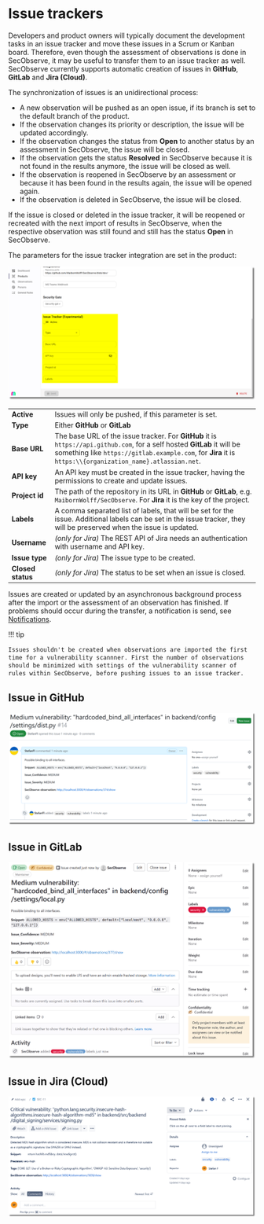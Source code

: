 # Issue trackers

Developers and product owners will typically document the development tasks in an issue tracker and move these issues in a Scrum or Kanban board. Therefore, even though the assessment of observations is done in SecObserve, it may be useful to transfer them to an issue tracker as well. SecObserve currently supports automatic creation of issues in **GitHub**, **GitLab** and **Jira (Cloud)**. 

The synchronization of issues is an unidirectional process:

* A new observation will be pushed as an open issue, if its branch is set to the default branch of the product.
* If the observation changes its priority or description, the issue will be updated accordingly.
* If the observation changes the status from **Open** to another status by an assessment in SecObserve, the issue will be closed.
* If the observation gets the status **Resolved** in SecObserve because it is not found in the results anymore, the issue will be closed as well.
* If the observation is reopened in SecObserve by an assessment or because it has been found in the results again, the issue will be opened again.
* If the observation is deleted in SecObserve, the issue will be closed.

If the issue is closed or deleted in the issue tracker, it will be reopened or recreated with the next import of results in SecObserve, when the respective observation was still found and still has the status **Open** in SecObserve.

The parameters for the issue tracker integration are set in the product:

![Issue tracker integration](../assets/images/screenshot_issue_tracker.png)

|                   |   |
|-------------------|---|
| **Active**        | Issues will only be pushed, if this parameter is set. |
| **Type**          | Either **GitHub** or **GitLab** |
| **Base URL**      | The base URL of the issue tracker. For **GitHub** it is `https://api.github.com`, for a self hosted **GitLab** it will be something like `https://gitlab.example.com`, for **Jira** it is `https:\\{organization_name}.atlassian.net`. |
| **API key**       | An API key must be created in the issue tracker, having the permissions to create and update issues. |
| **Project id**    | The path of the repository in its URL in **GitHub** or **GitLab**, e.g. `MaibornWolff/SecObserve`. For **Jira** it is the key of the project. |
| **Labels**        | A comma separated list of labels, that will be set for the issue. Additional labels can be set in the issue tracker, they will be preserved when the issue is updated. |
| **Username**      | *(only for Jira)* The REST API of Jira needs an authentication with username and API key. |
| **Issue type**    | *(only for Jira)* The issue type to be created. |
| **Closed status** | *(only for Jira)* The status to be set when an issue is closed. |

Issues are created or updated by an asynchronous background process after the import or the assessment of an observation has finished. If problems should occur during the transfer, a notification is send, see [Notifications](./notifications.md).

!!! tip

    Issues shouldn't be created when observations are imported the first time for a vulnerability scannner. First the number of observations should be minimized with settings of the vulnerability scanner of rules within SecObserve, before pushing issues to an issue tracker.

## Issue in GitHub

![GitHub issue](../assets/images/screenshot_issue_tracker_github.png)

## Issue in GitLab

![GitLab issue](../assets/images/screenshot_issue_tracker_gitlab.png)

## Issue in Jira (Cloud)

![Jira issue](../assets/images/screenshot_issue_tracker_jira.png)
